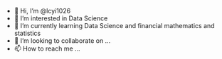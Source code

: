 - 👋 Hi, I’m @lcyi1026
- 👀 I’m interested in Data Science
- 🌱 I’m currently learning Data Science and financial mathematics and statistics
- 💞️ I’m looking to collaborate on ...
- 📫 How to reach me ...

<!---
lcyi1026/lcyi1026 is a ✨ special ✨ repository because its `README.md` (this file) appears on your GitHub profile.
You can click the Preview link to take a look at your changes.
--->
